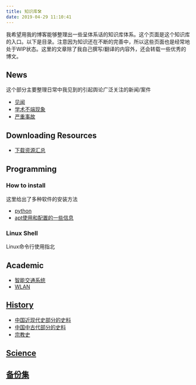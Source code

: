 ```yaml
---
title: 知识库🛠
date: 2019-04-29 11:10:41
---
```


我希望用我的博客能够整理出一些呈体系话的知识库体系。这个页面是这个知识库的入口。以下是目录。注意因为知识还在不断的完善中，所以这些页面也是经常地处于WIP状态。这里的文章除了我自己撰写/翻译的内容外，还会转载一些优秀的博文。

## News

这个部分主要整理日常中我见到的引起舆论广泛关注的新闻/案件

- [见闻](./news)
- [学术不端现象](./news/学术不端/)
- [严重事故](./news/严重事故/)

## Downloading Resources

- [下载资源汇总](./resources/)

## Programming

### How to install

这里给出了多种软件的安装方法

- [python](/knowledge-base/programming/how-to-install/python.html)
- [apt使用和配置的一些信息](/knowledge-base/programming/how-to-install/apt.html)

### Linux Shell

Linux命令行使用指北

## Academic

- [智能交通系统](./academic/its)
- [WLAN](./academic/wlan)

## [History](./history)

- [中国近现代史部分的史料](/knowledge-base/history/中国史/近代史/)
- [中国中古代部分的史料](/knowledge-base/history/中国史/中古史)
- [宗教史](/knowledge-base/history/宗教/)

## [Science](./science)

## [备份集](./backups)
